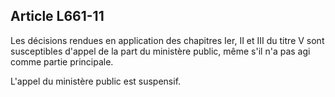 Article L661-11
----
Les décisions rendues en application des chapitres Ier, II et III du titre V
sont susceptibles d'appel de la part du ministère public, même s'il n'a pas agi
comme partie principale.

L'appel du ministère public est suspensif.
